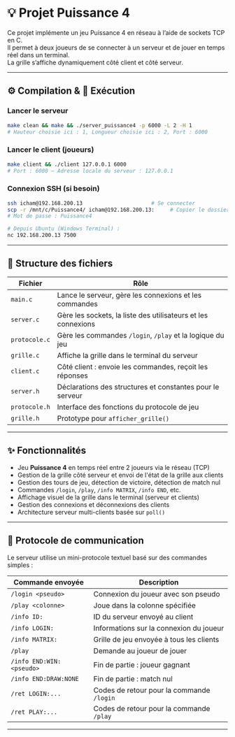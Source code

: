 # 💡 Projet Puissance 4 

Ce projet implémente un jeu Puissance 4 en réseau à l’aide de sockets TCP en C.  
Il permet à deux joueurs de se connecter à un serveur et de jouer en temps réel dans un terminal.  
La grille s’affiche dynamiquement côté client et côté serveur.

---

## ⚙️ Compilation & 🚀 Exécution

### Lancer le serveur

```bash
make clean && make && ./server_puissance4 -p 6000 -L 2 -H 1
# Hauteur choisie ici : 1, Longueur choisie ici : 2, Port : 6000
```

### Lancer le client (joueurs)

```bash
make client && ./client 127.0.0.1 6000
# Port : 6000 — Adresse locale du serveur : 127.0.0.1
```

### Connexion SSH (si besoin)

```bash
ssh icham@192.168.200.13                      # Se connecter
scp -r /mnt/c/Puissance4/ icham@192.168.200.13:     # Copier le dossier
# Mot de passe : Puissance4

# Depuis Ubuntu (Windows Terminal) :
nc 192.168.200.13 7500
```

---

## 📁 Structure des fichiers

| Fichier          | Rôle                                                        |
|------------------|-------------------------------------------------------------|
| `main.c`         | Lance le serveur, gère les connexions et les commandes      |
| `server.c`       | Gère les sockets, la liste des utilisateurs et les connexions |
| `protocole.c`    | Gère les commandes `/login`, `/play` et la logique du jeu   |
| `grille.c`       | Affiche la grille dans le terminal du serveur               |
| `client.c`       | Côté client : envoie les commandes, reçoit les réponses     |
| `server.h`       | Déclarations des structures et constantes pour le serveur   |
| `protocole.h`    | Interface des fonctions du protocole de jeu                 |
| `grille.h`       | Prototype pour `afficher_grille()`                          |

---

## ✨ Fonctionnalités

- Jeu **Puissance 4** en temps réel entre 2 joueurs via le réseau (TCP)
- Gestion de la grille côté serveur et envoi de l'état de la grille aux clients
- Gestion des tours de jeu, détection de victoire, détection de match nul
- Commandes `/login`, `/play`, `/info MATRIX`, `/info END`, etc.
- Affichage visuel de la grille dans le terminal (serveur et clients)
- Gestion des connexions et déconnexions des clients
- Architecture serveur multi-clients basée sur `poll()`

---

## 📜 Protocole de communication

Le serveur utilise un mini-protocole textuel basé sur des commandes simples :

| Commande envoyée | Description |
|------------------|-------------|
| `/login <pseudo>` | Connexion du joueur avec son pseudo |
| `/play <colonne>` | Joue dans la colonne spécifiée |
| `/info ID:` | ID du serveur envoyé au client |
| `/info LOGIN:` | Informations sur la connexion du joueur |
| `/info MATRIX:` | Grille de jeu envoyée à tous les clients |
| `/play` | Demande au joueur de jouer |
| `/info END:WIN:<pseudo>` | Fin de partie : joueur gagnant |
| `/info END:DRAW:NONE` | Fin de partie : match nul |
| `/ret LOGIN:...` | Codes de retour pour la commande `/login` |
| `/ret PLAY:...` | Codes de retour pour la commande `/play` |

---